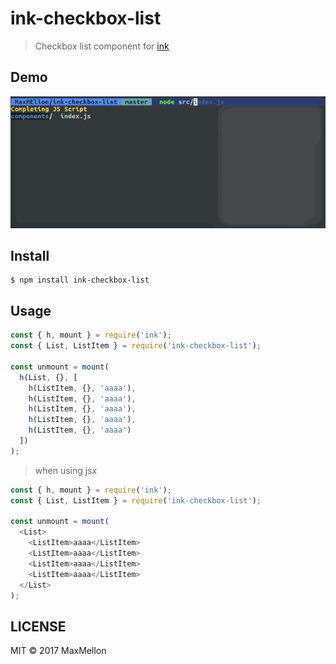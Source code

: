 # ink-checkbox-list

> Checkbox list component for [ink](https://github.com/vadimdemedes/ink)

Demo
---

![Demo Image](./.github/demo.gif)

Install
---

```
$ npm install ink-checkbox-list
```

Usage
---

```js
const { h, mount } = require('ink');
const { List, ListItem } = require('ink-checkbox-list');

const unmount = mount(
  h(List, {}, [
    h(ListItem, {}, 'aaaa'),
    h(ListItem, {}, 'aaaa'),
    h(ListItem, {}, 'aaaa'),
    h(ListItem, {}, 'aaaa'),
    h(ListItem, {}, 'aaaa')
  ])
);
```

> when using jsx

```js
const { h, mount } = require('ink');
const { List, ListItem } = require('ink-checkbox-list');

const unmount = mount(
  <List>
    <ListItem>aaaa</ListItem>
    <ListItem>aaaa</ListItem>
    <ListItem>aaaa</ListItem>
    <ListItem>aaaa</ListItem>
  </List>
);
```

LICENSE
---

MIT © 2017 MaxMellon
